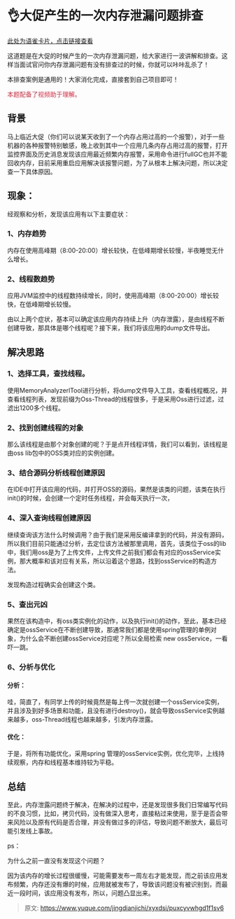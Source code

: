 # 👌大促产生的一次内存泄漏问题排查

[此处为语雀卡片，点击链接查看](https://www.yuque.com/jingdianjichi/xyxdsi/puxcyvwhgd1f1sv6#scSVU)

这道题是在大促的时候产生的一次内存泄漏问题，给大家进行一波讲解和排查。这样当面试官问你内存泄漏问题有没有排查过的时候，你就可以咔咔乱杀了！

本排查案例是通用的！大家消化完成，直接套到自己项目即可！

<font style="color:#DF2A3F;">本题配备了视频助于理解。</font>

## 背景
马上临近大促（你们可以说某天收到了一个内存占用过高的一个报警），对于一些机器的各种报警特别敏感，晚上收到其中一个应用几条内存占用过高的报警，打开监控界面及历史消息发现该应用最近频繁内存报警，采用命令进行fullGC也并不能回收内存，目前采用重启应用解决该报警问题，为了从根本上解决问题，所以决定查一下具体原因。

## 现象：
经观察和分析，发现该应用有以下主要症状：

### 1、内存趋势
内存在使用高峰期（8:00-20:00）增长较快，在低峰期增长较慢，半夜睡觉无什么增长。

### 2、线程数趋势
应用JVM监控中的线程数持续增长，同时，使用高峰期（8:00-20:00）增长较快，在低峰期增长较慢。

由以上两个症状，基本可以确定该应用内存持续上升（内存泄露），是由线程不断创建导致，那具体是哪个线程呢？接下来，我们将该应用的dump文件导出。

## 解决思路
### 1、选择工具，查找线程。
使用MemoryAnalyzerlTool进行分析，将dump文件导入工具，查看线程概况，并查看线程列表，发现前缀为Oss-Thread的线程很多，于是采用Oss进行过滤，过滤出1200多个线程。 

### 2、找到创建线程的对象
那么该线程是由那个对象创建的呢？于是点开线程详情，我们可以看到，该线程是由oss lib包中的OSS类对应的实例创建。

### 3、结合源码分析线程创建原因
在IDE中打开该应用的代码，并打开OSS的源码，果然是该类的问题，该类在执行init()的时候，会创建一个定时任务线程，并会每天执行一次，

### 4、深入查询线程创建原因
继续查询该方法什么时候调用？由于我们是采用反编译拿到的代码，并没有源码，所以我们目前只能通过分析，去定位该方法被那里调用，首先，该类位于oss的lib中，我们用oss是为了上传文件，上传文件之前我们都会有对应的ossService实例，那大概率和该对应有关系，所以沿着这个思路，找到ossService的构造方法。

发现构造过程确实会创建这个类。

### 5、查出元凶
果然在该构造中，有oss类实例化的动作，以及执行init()的动作，至此，基本已经确定是ossService在不断创建导致，那通常我们都是使用spring管理的单例对象，为什么会不断创建ossService对应呢？所以全局检索 new ossService，一看吓一跳。

### 6、分析与优化
#### 分析：
哇，简直了，有同学上传的时候竟然是每上传一次就创建一个ossService实例，并且涉及到好多场景和功能，且没有进行destroy()，就会导致ossService实例越来越多，oss-Thread线程也越来越多，引发内存泄露。

#### 优化：
于是，将所有功能优化，采用spring 管理的ossService实例，优化完毕，上线持续观察，内存和线程基本维持较为平稳。

## 总结
至此，内存泄露问题终于解决，在解决的过程中，还是发现很多我们日常编写代码的不良习惯，比如，拷贝代码，没有做深入思考，直接粘过来使用，至于是否会带来风险以及原有代码是否合理，并没有做过多的评估，导致问题不断放大，最后可能引发线上事故。

ps：

为什么之前一直没有发现这个问题？

因为该内存的增长过程很缓慢，可能需要发布一周左右才能发现，而之前该应用发布频繁，内存还没有爆的时候，应用就被发布了，导致该问题没有被识别到，而最近一段时间，该应用没有发布，所以，问题凸显出来。



> 原文: <https://www.yuque.com/jingdianjichi/xyxdsi/puxcyvwhgd1f1sv6>